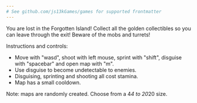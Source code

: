 ```yaml
---
# See github.com/js13kGames/games for supported frontmatter
---
```

You are lost in the Forgotten Island! Collect all the golden collectibles so you can leave through the exit! Beware of the mobs and turrets!

Instructions and controls:
- Move with "wasd", shoot with left mouse, sprint with "shift", disguise with "spacebar" and open map with "m". 
- Use disguise to become undetectable to enemies.
- Disguising, sprinting and shooting all cost stamina. 
- Map has a small cooldown.

Note: maps are randomly created. Choose from a 4*4 to 20*20 size.